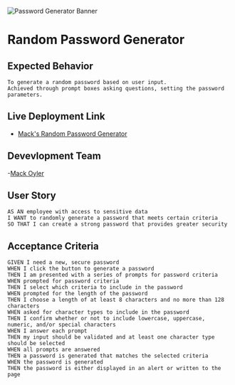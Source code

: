 ![Password Generator Banner](https://github.com/MackOyler/RandomPasswordGenerator/blob/main/Assets/PasswordGeneratorBanner.png?raw=true)

# Random Password Generator

## Expected Behavior 
```
To generate a random password based on user input. 
Achieved through prompt boxes asking questions, setting the password parameters.
```
## Live Deployment Link

- [Mack's Random Password Generator](https://mackoyler.github.io/RandomPasswordGenerator/)

## Devevlopment Team
-[Mack Oyler](https://www.linkedin.com/in/mack-oyler/)

## User Story

```
AS AN employee with access to sensitive data
I WANT to randomly generate a password that meets certain criteria
SO THAT I can create a strong password that provides greater security
```

## Acceptance Criteria

```
GIVEN I need a new, secure password
WHEN I click the button to generate a password
THEN I am presented with a series of prompts for password criteria
WHEN prompted for password criteria
THEN I select which criteria to include in the password
WHEN prompted for the length of the password
THEN I choose a length of at least 8 characters and no more than 128 characters
WHEN asked for character types to include in the password
THEN I confirm whether or not to include lowercase, uppercase, numeric, and/or special characters
WHEN I answer each prompt
THEN my input should be validated and at least one character type should be selected
WHEN all prompts are answered
THEN a password is generated that matches the selected criteria
WHEN the password is generated
THEN the password is either displayed in an alert or written to the page
```
